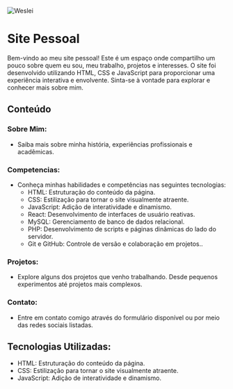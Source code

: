 
![Weslei](https://github.com/WesleiAlmeidaMuniz/SitePessoal/assets/88255036/6c41a00e-7d29-40b8-bc4b-d7c220a55f32)

# Site Pessoal
Bem-vindo ao meu site pessoal! Este é um espaço onde compartilho um pouco sobre quem eu sou, meu trabalho, projetos e interesses. O site foi desenvolvido utilizando HTML, CSS e JavaScript para proporcionar uma experiência interativa e envolvente. Sinta-se à vontade para explorar e conhecer mais sobre mim.

## Conteúdo
### Sobre Mim: 
- Saiba mais sobre minha história, experiências profissionais e acadêmicas.

### Competencias: 
- Conheça minhas habilidades e competências nas seguintes tecnologias:
  - HTML: Estruturação do conteúdo da página.
  - CSS: Estilização para tornar o site visualmente atraente.
  - JavaScript: Adição de interatividade e dinamismo.
  - React: Desenvolvimento de interfaces de usuário reativas.
  - MySQL: Gerenciamento de banco de dados relacional.
  - PHP: Desenvolvimento de scripts e páginas dinâmicas do lado do servidor.
  -  Git e GitHub: Controle de versão e colaboração em projetos..

### Projetos: 
- Explore alguns dos projetos que venho trabalhando. Desde pequenos experimentos até projetos mais complexos.

### Contato: 
- Entre em contato comigo através do formulário disponível ou por meio das redes sociais listadas.

## Tecnologias Utilizadas:
- HTML: Estruturação do conteúdo da página.
- CSS: Estilização para tornar o site visualmente atraente.
- JavaScript: Adição de interatividade e dinamismo.
